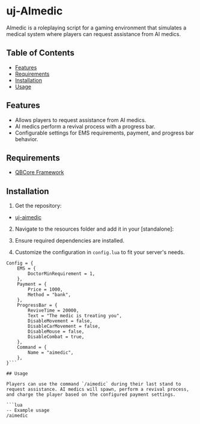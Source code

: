 # uj-AImedic

AImedic is a roleplaying script for a gaming environment that simulates a medical system where players can request assistance from AI medics.

## Table of Contents

- [Features](#features)
- [Requirements](#requirements)
- [Installation](#installation)
- [Usage](#usage)

## Features

- Allows players to request assistance from AI medics.
- AI medics perform a revival process with a progress bar.
- Configurable settings for EMS requirements, payment, and progress bar behavior.

## Requirements

- [QBCore Framework](https://github.com/qbcore-framework/qb-core)

## Installation

1. Get the repository:
- [uj-aimedic](https://github.com/unscalable/uj-aimedic)

2. Navigate to the resources folder and add it in your [standalone]:

3. Ensure required dependencies are installed.

4. Customize the configuration in `config.lua` to fit your server's needs.
```-- Example configuration
Config = {
    EMS = {
        DoctorMinRequirement = 1,
    },
    Payment = {
        Price = 1000,
        Method = "bank",
    },
    ProgressBar = {
        ReviveTime = 20000,
        Text = "The medic is treating you",
        DisableMovement = false,
        DisableCarMovement = false,
        DisableMouse = false,
        DisableCombat = true,
    },
    Command = {
        Name = "aimedic",
    },
}```

## Usage

Players can use the command `/aimedic` during their last stand to request assistance. AI medics will spawn, perform a revival process, and charge the player based on the configured payment settings.

```lua
-- Example usage
/aimedic
